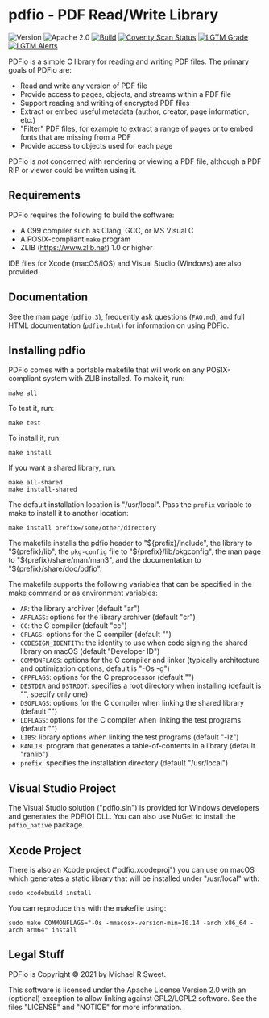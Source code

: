 pdfio - PDF Read/Write Library
==============================

![Version](https://img.shields.io/github/v/release/michaelrsweet/pdfio?include_prereleases)
![Apache 2.0](https://img.shields.io/github/license/michaelrsweet/pdfio)
[![Build](https://github.com/michaelrsweet/pdfio/workflows/Build/badge.svg)](https://github.com/michaelrsweet/pdfio/actions/workflows/build.yml)
[![Coverity Scan Status](https://img.shields.io/coverity/scan/22385.svg)](https://scan.coverity.com/projects/michaelrsweet-pdfio)
[![LGTM Grade](https://img.shields.io/lgtm/grade/cpp/github/michaelrsweet/pdfio)](https://lgtm.com/projects/g/michaelrsweet/pdfio/context:cpp)
[![LGTM Alerts](https://img.shields.io/lgtm/alerts/github/michaelrsweet/pdfio)](https://lgtm.com/projects/g/michaelrsweet/pdfio/)

PDFio is a simple C library for reading and writing PDF files.  The primary
goals of PDFio are:

- Read and write any version of PDF file
- Provide access to pages, objects, and streams within a PDF file
- Support reading and writing of encrypted PDF files
- Extract or embed useful metadata (author, creator, page information, etc.)
- "Filter" PDF files, for example to extract a range of pages or to embed fonts
  that are missing from a PDF
- Provide access to objects used for each page

PDFio is *not* concerned with rendering or viewing a PDF file, although a PDF
RIP or viewer could be written using it.


Requirements
------------

PDFio requires the following to build the software:

- A C99 compiler such as Clang, GCC, or MS Visual C
- A POSIX-compliant `make` program
- ZLIB (<https://www.zlib.net>) 1.0 or higher

IDE files for Xcode (macOS/iOS) and Visual Studio (Windows) are also provided.


Documentation
-------------

See the man page (`pdfio.3`), frequently ask questions (`FAQ.md`), and full HTML
documentation (`pdfio.html`) for information on using PDFio.


Installing pdfio
----------------

PDFio comes with a portable makefile that will work on any POSIX-compliant
system with ZLIB installed.  To make it, run:

    make all

To test it, run:

    make test

To install it, run:

    make install

If you want a shared library, run:

    make all-shared
    make install-shared

The default installation location is "/usr/local".  Pass the `prefix` variable
to make to install it to another location:

    make install prefix=/some/other/directory

The makefile installs the pdfio header to "${prefix}/include", the library to
"${prefix}/lib", the `pkg-config` file to "${prefix}/lib/pkgconfig", the man
page to "${prefix}/share/man/man3", and the documentation to
"${prefix}/share/doc/pdfio".

The makefile supports the following variables that can be specified in the make
command or as environment variables:

- `AR`: the library archiver (default "ar")
- `ARFLAGS`: options for the library archiver (default "cr")
- `CC`: the C compiler (default "cc")
- `CFLAGS`: options for the C compiler (default "")
- `CODESIGN_IDENTITY`: the identity to use when code signing the shared library
  on macOS (default "Developer ID")
- `COMMONFLAGS`: options for the C compiler and linker (typically architecture
  and optimization options, default is "-Os -g")
- `CPPFLAGS`: options for the C preprocessor (default "")
- `DESTDIR` and `DSTROOT`: specifies a root directory when installing
  (default is "", specify only one)
- `DSOFLAGS`: options for the C compiler when linking the shared library
  (default "")
- `LDFLAGS`: options for the C compiler when linking the test programs
  (default "")
- `LIBS`: library options when linking the test programs (default "-lz")
- `RANLIB`: program that generates a table-of-contents in a library
  (default "ranlib")
- `prefix`: specifies the installation directory (default "/usr/local")


Visual Studio Project
---------------------

The Visual Studio solution ("pdfio.sln") is provided for Windows developers and
generates the PDFIO1 DLL.  You can also use NuGet to install the `pdfio_native`
package.


Xcode Project
-------------

There is also an Xcode project ("pdfio.xcodeproj") you can use on macOS which
generates a static library that will be installed under "/usr/local" with:

    sudo xcodebuild install

You can reproduce this with the makefile using:

    sudo make COMMONFLAGS="-Os -mmacosx-version-min=10.14 -arch x86_64 -arch arm64" install


Legal Stuff
-----------

PDFio is Copyright © 2021 by Michael R Sweet.

This software is licensed under the Apache License Version 2.0 with an
(optional) exception to allow linking against GPL2/LGPL2 software.  See the
files "LICENSE" and "NOTICE" for more information.
